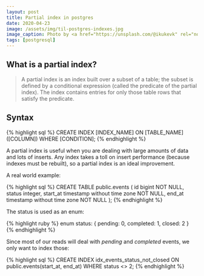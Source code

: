 ```yaml
---
layout: post
title: Partial index in postgres
date: 2020-04-23
image: /assets/img/til-postgres-indexes.jpg
image_caption: Photo by <a href="https://unsplash.com/@ikukevk" rel="nofollow">Kevin Ku</a> on Unsplash
tags: [postgresql]
---
```


## What is a partial index?

> A partial index is an index built over a subset of a table; the subset is defined by a conditional expression (called the predicate of the partial index). The index contains entries for only those table rows that satisfy the predicate.

## Syntax

{% highlight sql %}
  CREATE INDEX [INDEX_NAME] ON [TABLE_NAME] ([COLUMN]) WHERE [CONDITION];
{% endhighlight %}

A partial index is useful when you are dealing with large amounts of data and lots of inserts. Any index takes a toll on insert performance (because indexes must be rebuilt), so a partial index is an ideal improvement.

A real world example:

{% highlight sql %}
  CREATE TABLE public.events (
    id bigint NOT NULL,
    status integer,
    start_at timestamp without time zone NOT NULL,
    end_at timestamp without time zone NOT NULL
  );
{% endhighlight %}

The status is used as an enum:

{% highlight ruby %}
  enum status: {
    pending: 0,
    completed: 1,
    closed: 2
  }
{% endhighlight %}

Since most of our reads will deal with *pending* and *completed* events, we only want to index those:

{% highlight sql %}
  CREATE INDEX idx_events_status_not_closed ON public.events(start_at, end_at) WHERE status <> 2;
{% endhighlight %}
